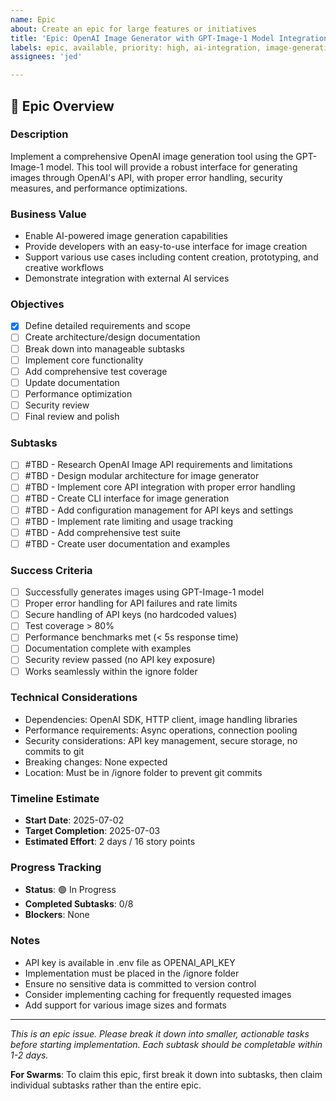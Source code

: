 ```yaml
---
name: Epic
about: Create an epic for large features or initiatives
title: 'Epic: OpenAI Image Generator with GPT-Image-1 Model Integration'
labels: epic, available, priority: high, ai-integration, image-generation
assignees: 'jed'

---
```


## 🎯 Epic Overview

### Description
Implement a comprehensive OpenAI image generation tool using the GPT-Image-1 model. This tool will provide a robust interface for generating images through OpenAI's API, with proper error handling, security measures, and performance optimizations.

### Business Value
- Enable AI-powered image generation capabilities
- Provide developers with an easy-to-use interface for image creation
- Support various use cases including content creation, prototyping, and creative workflows
- Demonstrate integration with external AI services

### Objectives
- [x] Define detailed requirements and scope
- [ ] Create architecture/design documentation
- [ ] Break down into manageable subtasks
- [ ] Implement core functionality
- [ ] Add comprehensive test coverage
- [ ] Update documentation
- [ ] Performance optimization
- [ ] Security review
- [ ] Final review and polish

### Subtasks
- [ ] #TBD - Research OpenAI Image API requirements and limitations
- [ ] #TBD - Design modular architecture for image generator
- [ ] #TBD - Implement core API integration with proper error handling
- [ ] #TBD - Create CLI interface for image generation
- [ ] #TBD - Add configuration management for API keys and settings
- [ ] #TBD - Implement rate limiting and usage tracking
- [ ] #TBD - Add comprehensive test suite
- [ ] #TBD - Create user documentation and examples

### Success Criteria
- [ ] Successfully generates images using GPT-Image-1 model
- [ ] Proper error handling for API failures and rate limits
- [ ] Secure handling of API keys (no hardcoded values)
- [ ] Test coverage > 80%
- [ ] Performance benchmarks met (< 5s response time)
- [ ] Documentation complete with examples
- [ ] Security review passed (no API key exposure)
- [ ] Works seamlessly within the ignore folder

### Technical Considerations
- Dependencies: OpenAI SDK, HTTP client, image handling libraries
- Performance requirements: Async operations, connection pooling
- Security considerations: API key management, secure storage, no commits to git
- Breaking changes: None expected
- Location: Must be in /ignore folder to prevent git commits

### Timeline Estimate
- **Start Date**: 2025-07-02
- **Target Completion**: 2025-07-03
- **Estimated Effort**: 2 days / 16 story points

### Progress Tracking
- **Status**: 🟢 In Progress
- **Completed Subtasks**: 0/8
- **Blockers**: None

### Notes
- API key is available in .env file as OPENAI_API_KEY
- Implementation must be placed in the /ignore folder
- Ensure no sensitive data is committed to version control
- Consider implementing caching for frequently requested images
- Add support for various image sizes and formats

---
*This is an epic issue. Please break it down into smaller, actionable tasks before starting implementation. Each subtask should be completable within 1-2 days.*

**For Swarms**: To claim this epic, first break it down into subtasks, then claim individual subtasks rather than the entire epic.
